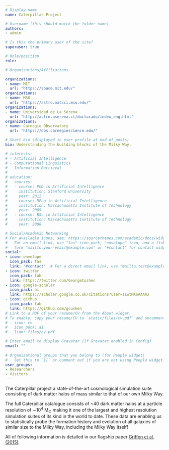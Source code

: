 ```yaml
---
# Display name
name: Caterpillar Project

# Username (this should match the folder name)
authors:
- admin

# Is this the primary user of the site?
superuser: true

# Role/position
role: 

# Organizations/Affiliations

organizations:
- name: MIT
  url: "https://space.mit.edu/"
organizations:
- name: MSU
  url: "https://astro.natsci.msu.edu/"
organizations:
- name: Universidad de La Serena
  url: "http://astro.userena.cl/doctorado/index_eng.html"
organizations:
- name: Carnegie Observatory
  url: "https://obs.carnegiescience.edu/"

# Short bio (displayed in user profile at end of posts)
bio: Understanding the building blocks of the Milky Way.

# interests:
# - Artificial Intelligence
# - Computational Linguistics
# - Information Retrieval
# 
# education:
#   courses:
#   - course: PhD in Artificial Intelligence
#     institution: Stanford University
#     year: 2012
#   - course: MEng in Artificial Intelligence
#     institution: Massachusetts Institute of Technology
#     year: 2009
#   - course: BSc in Artificial Intelligence
#     institution: Massachusetts Institute of Technology
#     year: 2008

# Social/Academic Networking
# For available icons, see: https://sourcethemes.com/academic/docs/widgets/#icons
#   For an email link, use "fas" icon pack, "envelope" icon, and a link in the
#   form "mailto:your-email@example.com" or "#contact" for contact widget.
social:
- icon: envelope
  icon_pack: fas
  link: '#contact'  # For a direct email link, use "mailto:test@example.org".
- icon: twitter
  icon_pack: fab
  link: https://twitter.com/GeorgeCushen
- icon: google-scholar
  icon_pack: ai
  link: https://scholar.google.co.uk/citations?user=sIwtMXoAAAAJ
- icon: github
  icon_pack: fab
  link: https://github.com/gcushen
# Link to a PDF of your resume/CV from the About widget.
# To enable, copy your resume/CV to `static/files/cv.pdf` and uncomment the lines below.  
# - icon: cv
#   icon_pack: ai
#   link: files/cv.pdf

# Enter email to display Gravatar (if Gravatar enabled in Config)
email: ""
  
# Organizational groups that you belong to (for People widget)
#   Set this to `[]` or comment out if you are not using People widget.  
user_groups:
- Researchers
- Visitors
---
```


The Caterpillar project a state-of-the-art cosmological simulation suite consisting of dark matter halos of mass similar to that of our own Milky Way. 

The full Caterpillar catalogue consists of ~40 dark matter halos at a particle resolution of ∼10<sup>4</sup> M<sub>⊙</sub> making it one of the largest and highest resolution simulation suites of its kind in the world to date. These data are enabling us to statistically probe the formation history and evolution of all galaxies of similar size to the Milky Way, including the Milky Way itself!

All of following information is detailed in our flagship paper [Griffen et al. (2015)](http://adsabs.harvard.edu/cgi-bin/bib_query?arXiv:1509.01255).
